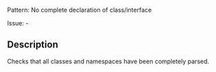 Pattern: No complete declaration of class/interface

Issue: -

## Description

Checks that all classes and namespaces have been completely parsed.
